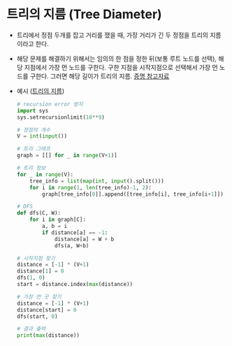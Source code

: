 # 트리의 지름 (Tree Diameter)

- 트리에서 정점 두개를 잡고 거리를 쟀을 때, 가장 거리가 긴 두 정점을 트리의 지름이라고 한다.

- 해당 문제를 해결하기 위해서는 임의의 한 점을 정한 뒤(보통 루트 노드를 선택), 해당 지점에서 가장 먼 노드를 구한다. 구한 지점을 시작지점으로 선택해서 가장 먼 노드를 구한다. 그러면 해당 길이가 트리의 지름.
    [증명 참고자료](https://koosaga.com/14)

- 예시 ([트리의 지름](https://www.acmicpc.net/problem/1167))

    ```python
    # recursion error 방지
    import sys
    sys.setrecursionlimit(10**9)

    # 정점의 개수
    V = int(input())

    # 트리 그래프
    graph = [[] for _ in range(V+1)]

    # 트리 정보
    for _ in range(V):
        tree_info = list(map(int, input().split()))
        for i in range(1, len(tree_info)-1, 2):
            graph[tree_info[0]].append([tree_info[i], tree_info[i+1]])

    # DFS
    def dfs(C, W):
        for i in graph[C]:
            a, b = i
            if distance[a] == -1:
                distance[a] = W + b
                dfs(a, W+b)

    # 시작지점 찾기
    distance = [-1] * (V+1)
    distance[1] = 0
    dfs(1, 0)
    start = distance.index(max(distance))

    # 가장 먼 곳 찾기
    distance = [-1] * (V+1)
    distance[start] = 0
    dfs(start, 0)

    # 결과 출력
    print(max(distance))
    ```
